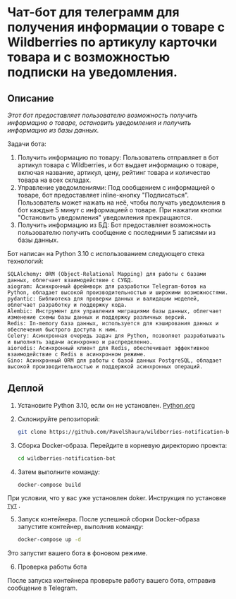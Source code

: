 # Чат-бот для телеграмм для получения информации о товаре с Wildberries по артикулу карточки товара и с возможностью подписки на уведомления.

## Описание

*Этот бот предоставляет пользователю возможность получить информацию о товаре, 
остановить уведомления и получить информацию из базы данных.* 

Задачи бота:
1. Получить информацию по товару: Пользователь отправляет в бот артикул товара с Wildberries, и бот выдает информацию о товаре, включая название, артикул, цену, рейтинг товара и количество товара на всех складах. 
2. Управление уведомлениями: Под сообщением с информацией о товаре, бот предоставляет inline-кнопку "Подписаться". Пользователь может нажать на неё, чтобы получать уведомления в бот каждые 5 минут с информацией о товаре. При нажатии кнопки "Остановить уведомления" уведомления прекращаются.
3. Получить информацию из БД: Бот предоставляет возможность пользователю получить сообщение с последними 5 записями из базы данных.

Бот написан на Python 3.10 с использованием следующего стека технологий:

    SQLAlchemy: ORM (Object-Relational Mapping) для работы с базами данных, облегчает взаимодействие с СУБД.
    aiogram: Асинхронный фреймворк для разработки Telegram-ботов на Python, обладает высокой производительностью и широкими возможностями.
    pydantic: Библиотека для проверки данных и валидации моделей, облегчает разработку и поддержку кода.
    Alembic: Инструмент для управления миграциями базы данных, облегчает изменение схемы базы данных и поддержку различных версий.
    Redis: In-memory база данных, используется для кэширования данных и обеспечения быстрого доступа к ним.
    Celery: Асинхронная очередь задач для Python, позволяет разрабатывать и выполнять задачи асинхронно и распределенно.
    aioredis: Асинхронный клиент для Redis, обеспечивает эффективное взаимодействие с Redis в асинхронном режиме.
    Gino: Асинхронный ORM для работы с базой данных PostgreSQL, обладает высокой производительностью и поддержкой асинхронных операций.

## Деплой

1. Установите Python 3.10, если он не установлен. [Python.org](https://www.python.org/downloads/)
2. Склонируйте репозиторий:
     ```bash
   git clone https://github.com/PavelShaura/wildberries-notification-bot

3. Сборка Docker-образа. 
Перейдите в корневую директорию проекта:
    ```bash
   cd wildberries-notification-bot

4. Затем выполните команду: 

    ```bash
   docker-compose build
    
При условии, что у вас уже установлен doker. Инструкция по установке <a href="https://www.digitalocean.com/community/tutorials/how-to-install-and-use-docker-on-ubuntu-20-04-ru">тут</a> .

5. Запуск контейнера. После успешной сборки Docker-образа запустите контейнер, выполнив команду:
    ```bash
   docker-compose up -d


Это запустит вашего бота в фоновом режиме.

6. Проверка работы бота

После запуска контейнера проверьте работу вашего бота, отправив сообщение в Telegram.